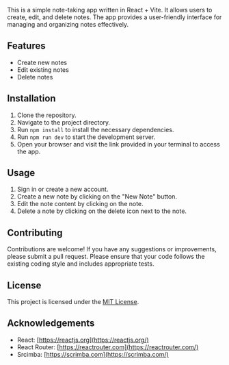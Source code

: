 This is a simple note-taking app written in React + Vite. It allows users to create, edit, and delete notes. The app provides a user-friendly interface for managing and organizing notes effectively.

## Features

- Create new notes
- Edit existing notes
- Delete notes

## Installation

1. Clone the repository.
2. Navigate to the project directory.
3. Run `npm install` to install the necessary dependencies.
4. Run `npm run dev` to start the development server.
5. Open your browser and visit the link provided in your terminal to access the app.

## Usage

1. Sign in or create a new account.
2. Create a new note by clicking on the "New Note" button.
3. Edit the note content by clicking on the note.
4. Delete a note by clicking on the delete icon next to the note.

## Contributing

Contributions are welcome! If you have any suggestions or improvements, please submit a pull request. Please ensure that your code follows the existing coding style and includes appropriate tests.

## License

This project is licensed under the [MIT License](http://opensource.org/licenses/MIT).

## Acknowledgements

- React: [https://reactjs.org](https://reactjs.org/)
- React Router: [https://reactrouter.com](https://reactrouter.com/)
- Srcimba: [https://scrimba.com](https://scrimba.com/)
 
